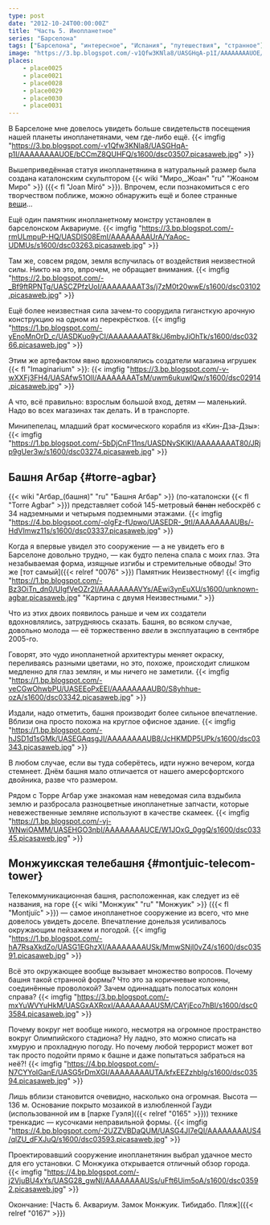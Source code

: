 ```yaml
---
type: post
date: "2012-10-24T00:00:00Z"
title: "Часть 5. Инопланетное"
series: "Барселона"
tags: ["Барселона", "интересное", "Испания", "путешествия", "странное"]
image: "https://3.bp.blogspot.com/-v1Qfw3KNla8/UASGHqA-p1I/AAAAAAAAUOE/bCCmZ8QUHFQ/s1600/dsc03507.picasaweb.jpg"
places:
    - place0025
    - place0021
    - place0028
    - place0029
    - place0030
    - place0031
---
```


В Барселоне мне довелось увидеть больше свидетельств посещения нашей планеты инопланетянами, чем где-либо ещё.
{{< imgfig "https://3.bp.blogspot.com/-v1Qfw3KNla8/UASGHqA-p1I/AAAAAAAAUOE/bCCmZ8QUHFQ/s1600/dsc03507.picasaweb.jpg" >}}

<!--more-->

Вышеприведённая статуя инопланетянина в натуральный размер была создана каталонским скульптором {{< wiki "Миро,_Жоан" "ru" "Жоаном Миро" >}} ({{< fl "Joan Miró" >}}). Впрочем, если познакомиться с его творчеством поближе, можно обнаружить ещё и более странные [вещи](http://upload.wikimedia.org/wikipedia/commons/a/ac/Miro%27s_sculpture%2C_MADRID.jpg)…

Ещё один памятник инопланетному монстру установлен в барселонском Аквариуме.
{{< imgfig "https://3.bp.blogspot.com/-rmULmpuP-HQ/UASDIS08EmI/AAAAAAAAUrA/YaAoc-UDMUs/s1600/dsc03263.picasaweb.jpg" >}}

Там же, совсем рядом, земля вспучилась от воздействия неизвестной силы. Никто на это, впрочем, не обращает внимания.
{{< imgfig "https://2.bp.blogspot.com/-_Bf9ftRPNTg/UASCZPfzUoI/AAAAAAAAT3s/j7zM0t20wwE/s1600/dsc03102.picasaweb.jpg" >}}

Ещё более неизвестная сила зачем-то соорудила гигансткую арочную конструкцию на одном из перекрёстков.
{{< imgfig "https://1.bp.blogspot.com/-yEnoMnOrD_c/UASDKuo9yCI/AAAAAAAAT8k/J6mbyJiOhTk/s1600/dsc03266.picasaweb.jpg" >}}

Этим же артефактом явно вдохновлялись создатели магазина игрушек {{< fl "Imaginarium" >}}:
{{< imgfig "https://3.bp.blogspot.com/-v-wXXFj3FH4/UASAfw51OlI/AAAAAAAATsM/uwm6ukuwlQw/s1600/dsc02914.picasaweb.jpg" >}}

А что, всё правильно: взрослым большой вход, детям — маленький. Надо во всех магазинах так делать. И в транспорте.

Минипепелац, младший брат космического корабля из «Кин-Дза-Дзы»:
{{< imgfig "https://1.bp.blogspot.com/-5bDjCnF11ns/UASDNvSKIKI/AAAAAAAAT80/JRjp9gUer3w/s1600/dsc03274.picasaweb.jpg" >}}

## Башня Агбар {#torre-agbar}

{{< wiki "Агбар_(башня)" "ru" "Башня Агбар" >}} (по-каталонски {{< fl "Torre Agbar" >}}) представляет собой 145-метровый ~~банан~~ небоскрёб с 34 надземными и четырьмя подземными этажами.
{{< imgfig "https://4.bp.blogspot.com/-oIgFz-fUpwo/UASEDR-_9tI/AAAAAAAAUBs/-HdVImwz11s/s1600/dsc03337.picasaweb.jpg" >}}

Когда я впервые увидел это сооружение — а не увидеть его в Барселоне довольно трудно, — как будто пелена спала с моих глаз. Эта незабываемая форма, изящные изгибы и стремительные обводы! Это же [тот самый]({{< relref "0076" >}}) Памятник Неизвестному!
{{< imgfig "https://1.bp.blogspot.com/-Bz3OiTn_dn0/UIgfVeOZr2I/AAAAAAAAVYs/AEwi3ynEuXU/s1600/unknown-agbar.picasaweb.jpg" "Картина с двумя Неизвестными." >}}

Что из этих двоих появилось раньше и чем их создатели вдохновлялись, затрудняюсь сказать. Башня, во всяком случае, довольно молода — её торжественно *ввели* в эксплуатацию в сентябре 2005-го.

Говорят, это чудо инопланетной архитектуры меняет окраску, переливаясь разными цветами, но это, похоже, происходит слишком медленно для глаз землян, и мы ничего не заметили.
{{< imgfig "https://1.bp.blogspot.com/-veCGwOhwbPU/UASEEoPxEEI/AAAAAAAAUB0/S8yhhue-ozA/s1600/dsc03342.picasaweb.jpg" >}}

Издали, надо отметить, башня производит более сильное впечатление. Вблизи она просто похожа на круглое офисное здание.
{{< imgfig "https://1.bp.blogspot.com/-hJSD1d1sGMk/UASEGAqsgJI/AAAAAAAAUB8/JcHKMDP5UPk/s1600/dsc03343.picasaweb.jpg" >}}

В любом случае, если вы туда соберётесь, идти нужно вечером, когда стемнеет. Днём башня мало отличается от нашего амерсфортского двойника, разве что размером.

Рядом с Торре Агбар уже знакомая нам неведомая сила вздыбила землю и разбросала разноцветные инопланетные запчасти, которые невежественные земляне используют в качестве скамеек.
{{< imgfig "https://1.bp.blogspot.com/-vj-WNwiOAMM/UASEHGO3nbI/AAAAAAAAUCE/W1JOxG_0ggQ/s1600/dsc03345.picasaweb.jpg" >}}

## Монжуикская телебашня {#montjuic-telecom-tower}

Телекоммуникационная башня, расположенная, как следует из её названия, на горе {{< wiki "Монжуик" "ru" "Монжуик" >}} ({{< fl "Montjuïc" >}}) — самое инопланетное сооружение из всего, что мне довелось увидеть доселе. Впечатление донельзя усиливалось окружающим пейзажем и погодой.
{{< imgfig "https://1.bp.blogspot.com/-hA7RsaXkdZo/UASG1EGhzXI/AAAAAAAAUSk/MmwSNjI0vZ4/s1600/dsc03591.picasaweb.jpg" >}}

Всё это окружающее вообще вызывает множество вопросов. Почему башня такой странной формы? Что это за коричневые колонны, соединённые проволокой? Зачем одиннадцать полосатых колонн справа?
{{< imgfig "https://3.bp.blogspot.com/-mxYuWVYuHkM/UASGxAXRoxI/AAAAAAAAUSM/CAYjEco7hBI/s1600/dsc03584.picasaweb.jpg" >}}

Почему вокруг нет вообще никого, несмотря на огромное пространство вокруг Олимпийского стадиона? Ну ладно, это можно списать на хмурую и прохладную погоду. Но почему любой террорист может вот так просто подойти прямо к башне и даже попытаться забраться на неё?!
{{< imgfig "https://4.bp.blogspot.com/-N7CYYolGanE/UASG5rDmXGI/AAAAAAAAUTA/kfxEEZzhbIg/s1600/dsc03594.picasaweb.jpg" >}}

Лишь вблизи становится очевидно, насколько она огромная. Высота — 136 м. Основание покрыто мозаикой в излюбленной Гауди (использованной им в [парке Гуэля]({{< relref "0165" >}})) технике тренкадис — кусочками неправильной формы.
{{< imgfig "https://4.bp.blogspot.com/-2UZZVBDaQUM/UASG4JI7eQI/AAAAAAAAUS4/qlZU_dFXJuQ/s1600/dsc03593.picasaweb.jpg" >}}

Проектировавший сооружение инопланетянин выбрал удачное место для его установки. С Монжуика открывается отличный обзор города.
{{< imgfig "https://4.bp.blogspot.com/-j2VjuBU4xYs/UASG28_gwNI/AAAAAAAAUSs/uFft6Uim5oA/s1600/dsc03592.picasaweb.jpg" >}}

Окончание: [Часть 6. Аквариум. Замок Монжуик. Тибидабо. Пляж]({{< relref "0167" >}})
